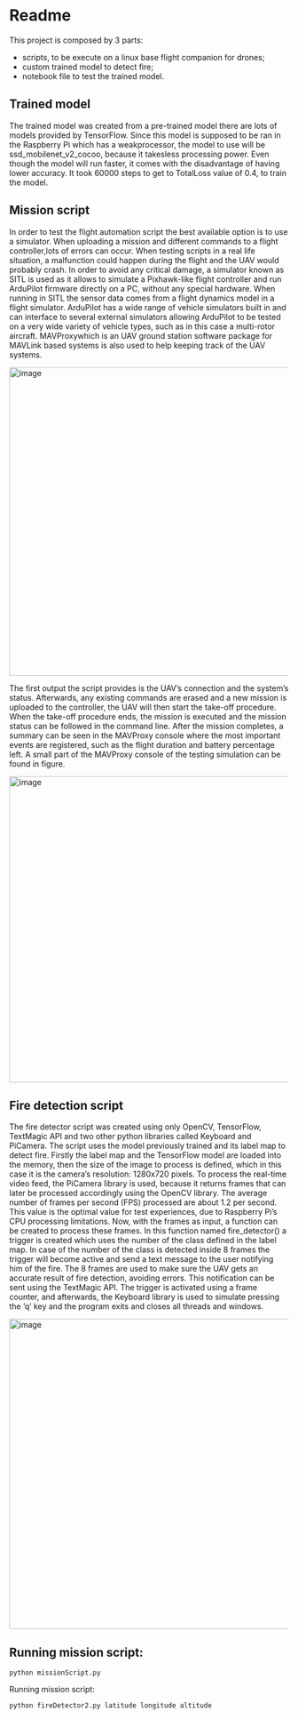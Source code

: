 # Readme

This project is composed by 3 parts:

- scripts, to be execute on a linux base flight companion for drones;
- custom trained model to detect fire;
- notebook file to test the trained model.

## Trained model

The trained model was created from a pre-trained model there are lots of models provided by TensorFlow. Since this model is supposed to be ran in the Raspberry Pi which has a weakprocessor, the model to use will be ssd_mobilenet_v2_cocoo, because it takesless processing power. 
Even though the model will run faster, it comes with the disadvantage of having lower accuracy. It took 60000
steps to get to TotalLoss value of 0.4, to train the model.

## Mission script

In order to test the flight automation script the best available option is to use a simulator. When uploading a mission and different commands to a flight controller,lots of errors can occur. When testing scripts in a real life situation, a malfunction could happen during the flight and the UAV would probably crash. In order to avoid any critical damage, a simulator known as SITL is used as it allows to simulate a Pixhawk-like flight controller and run ArduPilot firmware directly on a PC, without any special hardware. When running in SITL the sensor data comes from a flight dynamics model in a flight simulator. ArduPilot has a wide range of vehicle simulators built in and can interface to several external simulators allowing ArduPilot to be tested on a
very wide variety of vehicle types, such as in this case a multi-rotor aircraft. MAVProxywhich is an UAV ground station software package for MAVLink based systems is also used to help keeping track of the UAV systems.

<img width="555" alt="image" src="https://user-images.githubusercontent.com/11458166/171857315-bc14c1e7-fe84-47b5-a6f3-cf13cd2e6d86.png">


The first output the script provides is the UAV’s connection and the system’s status. Afterwards, any existing commands are erased and a new mission is uploaded to the controller, the UAV will then start the take-off procedure. When the take-off procedure ends, the mission is executed and the mission status can be followed in the command line. After the mission completes, a summary can be seen in the MAVProxy console where the most important events are registered, such as the flight duration and battery percentage left. A small part of the MAVProxy console of the testing simulation can be found in figure.

<img width="551" alt="image" src="https://user-images.githubusercontent.com/11458166/171857495-4da6d9e3-7b16-46a0-90c9-3bef7607ce1a.png">


## Fire detection script

The fire detector script was created using only OpenCV, TensorFlow, TextMagic API and two other python libraries called Keyboard and PiCamera. The script uses the model previously trained and its label map to detect fire. Firstly the label map and the TensorFlow model are loaded into the memory, then the size of the image to process is defined, which in this case it is the camera’s resolution: 1280x720 pixels. To process the real-time video feed, the PiCamera library is used, because it returns frames that can later be processed accordingly using the OpenCV library. The average number of frames per second (FPS) processed are about 1.2 per second. This value is the optimal value for test experiences, due to Raspberry Pi’s CPU processing limitations. Now, with the frames as input, a function can be created to process these frames. In this function named fire_detector() a trigger is created which uses the number of the class defined in the label map. In case of the number of the class is detected inside 8 frames the trigger will become active and send a text message to the user notifying him of the fire. The 8 frames are used to make sure the UAV gets an accurate result of fire detection, avoiding errors. This notification can be sent using the TextMagic API. The trigger is activated using a frame counter, and afterwards, the Keyboard library is used to simulate pressing the ’q’ key and the program exits and closes all threads and windows.

<img width="558" alt="image" src="https://user-images.githubusercontent.com/11458166/171857651-6d23fe2d-d503-4cac-a1e9-d42e78abcfb3.png">

## Running mission script:

`python missionScript.py`

Running mission script:

`python fireDetector2.py latitude longitude altitude`

